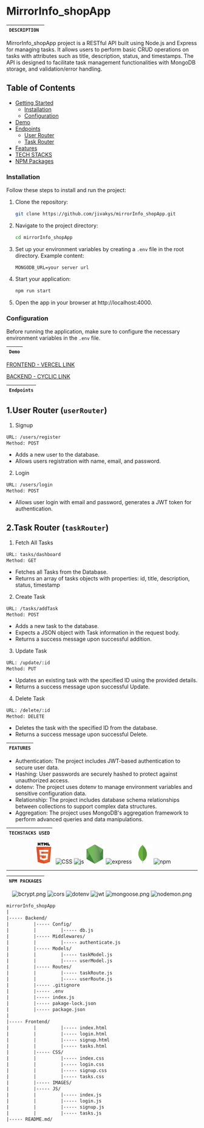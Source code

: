 <h1> MirrorInfo_shopApp </h1>

| `DESCRIPTION ` |
| :------------: |

MirrorInfo_shopApp project is a RESTful API built using Node.js and Express for managing tasks. It allows users to perform basic CRUD operations on tasks with attributes such as title, description, status, and timestamps. The API is designed to facilitate task management functionalities with MongoDB storage, and validation/error handling.

## Table of Contents

-  [Getting Started](#Description)
   -  [Installation](#installation)
   -  [Configuration](#configuration)
-  [Demo](#demo)
-  [Endpoints](#endpoint)
   -  [User Router](#user-router)
   -  [Task Router](#task-router)
-  [Features](#features)
-  [TECH STACKS](#teck-stacks)
-  [NPM Packages](#npm-packages)
   


### Installation

Follow these steps to install and run the project:

1. Clone the repository:

   ```bash
   git clone https://github.com/jivakys/mirrorInfo_shopApp.git
   ```

2. Navigate to the project directory:

   ```bash
   cd mirrorInfo_shopApp
   ```

3. Set up your environment variables by creating a `.env` file in the root directory. Example content:

   ```env
   MONGODB_URL=your server url
   ```

4. Start your application:

   ```bash
   npm run start
   ```

5. Open the app in your browser at http://localhost:4000.

### Configuration

Before running the application, make sure to configure the necessary environment variables in the `.env` file.


| `Demo` |
| :----: |

[FRONTEND - VERCEL LINK](https://mirrorinfoshopapp.vercel.app/)

[BACKEND - CYCLIC LINK](https://pleasant-pig-hospital-gown.cyclic.app/)

| `Endpoints` |
| :---------: |

## 1.User Router (`userRouter`)

1. Signup

``` 
URL: /users/register
Method: POST
```
- Adds a new user to the database.
- Allows users registration with name, email, and password.

2. Login

```
URL: /users/login
Method: POST
```
- Allows user login with email and password, generates a JWT token for authentication.

## 2.Task Router (`taskRouter`)

1. Fetch All Tasks

```
URL: tasks/dashboard
Method: GET
```
- Fetches all Tasks from the Database.
- Returns an array of tasks objects with properties: id, title, description, status, timestamp

2.  Create Task

```
URL: /tasks/addTask
Method: POST
```
- Adds a new task to the database.
- Expects a JSON object with Task information in the request body.
- Returns a success message upon successful addition.

3.  Update Task

```
URL: /update/:id
Method: PUT
```
- Updates an existing task with the specified ID using the provided details.
- Returns a success message upon successful Update.

4. Delete Task

```
URL: /delete/:id
Method: DELETE
```
- Deletes the task with the specified ID from the database.
- Returns a success message upon successful Delete.

| `FEATURES` |
| :--------: |
- Authentication: The project includes JWT-based authentication to secure user data.
- Hashing: User passwords are securely hashed to protect against unauthorized access.
- dotenv: The project uses dotenv to manage environment variables and sensitive configuration data.
- Relationship: The project includes database schema relationships between collections to support complex data structures.
- Aggregation: The project uses MongoDB's aggregation framework to perform advanced queries and data manipulations.

| `TECHSTACKS USED` |
| :---------------: |

<p align = "center">
<img src="https://github.com/PrinceCorwin/Useful-tech-icons/blob/main/images/HTML.png" alt="html" width="55" height="55"/>
<img src="https://user-images.githubusercontent.com/25181517/183898674-75a4a1b1-f960-4ea9-abcb-637170a00a75.png" alt="CSS" width="50" height="55"/>
<img src="https://user-images.githubusercontent.com/25181517/117447155-6a868a00-af3d-11eb-9cfe-245df15c9f3f.png" alt="js" width="50" height="50"/>
<img src="https://raw.githubusercontent.com/PrinceCorwin/Useful-tech-icons/main/images/nodejs.png" alt="nodejs" width="50" height="50"/>
<img src="https://res.cloudinary.com/kc-cloud/images/f_auto,q_auto/v1651772163/expressjslogo/expressjslogo.webp?_i=AA" alt="express" width="50" height="50"/>
<img src="https://raw.githubusercontent.com/PrinceCorwin/Useful-tech-icons/main/images/mongodb-leaf.png" alt="mongo" width="50" height="50"/> 
<img src="https://user-images.githubusercontent.com/25181517/121401671-49102800-c959-11eb-9f6f-74d49a5e1774.png" alt="npm" width="50" height="50"/>
</p>
<hr>

| `NPM PACKAGES` |
| :------------: |

<p align = "center">
<img src="https://repository-images.githubusercontent.com/139898859/9617c480-81c2-11ea-94fc-322231ead1f0" alt="bcrypt.png" width="70" height="50"/>
<img src="https://github.com/faraz412/cozy-passenger-4798/blob/main/Frontend/Files/cors.png?raw=true" alt="cors" width="70" height="50"/>
<img src="https://github.com/faraz412/cozy-passenger-4798/blob/main/Frontend/Files/download.png?raw=true" alt="dotenv" width="60" height="50"/>
<img src="https://github.com/faraz412/cozy-passenger-4798/blob/main/Frontend/Files/JWT.png?raw=true" alt="jwt" width="70" height="50"/>
<img src="https://4008838.fs1.hubspotusercontent-na1.net/hubfs/4008838/mogoose-logo.png" alt="mongoose.png" width="70" height="70"/>     
<img src="https://user-images.githubusercontent.com/13700/35731649-652807e8-080e-11e8-88fd-1b2f6d553b2d.png" alt="nodemon.png" width="50" height="50"/>
</p>

    mirrorInfo_shopApp
    |
    |----- Backend/
    |         |----- Config/
    |         |         |----- db.js
    |         |----- Middlewares/
    |         |         |----- authenticate.js
    |         |----- Models/
    |         |         |----- taskModel.js
    |         |         |----- userModel.js
    |         |----- Routes/
    |         |         |----- taskRoute.js
    |         |         |----- userRoute.js   
    |         |----- .gitignore
    |         |----- .env
    |         |----- index.js
    |         |----- pakage-lock.json
    |         |----- package.json
    |  
    |----- Frontend/
    |         |         |----- index.html
    |         |         |----- login.html
    |         |         |----- signup.html
    |         |         |----- tasks.html
    |         |----- CSS/
    |         |         |----- index.css
    |         |         |----- login.css
    |         |         |----- signup.css
    |         |         |----- tasks.css
    |         |----- IMAGES/
    |         |----- JS/
    |         |         |----- index.js
    |         |         |----- login.js
    |         |         |----- signup.js
    |         |         |----- tasks.js
    |----- README.md/
